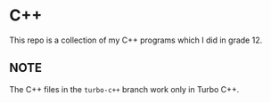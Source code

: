 # C++
This repo is a collection of my C++ programs which I did in grade 12.

## NOTE

The C++ files in the `turbo-c++` branch work only in Turbo C++.
